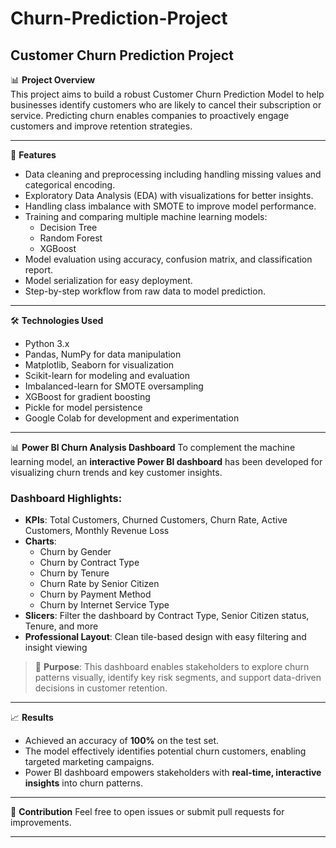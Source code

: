 # Churn-Prediction-Project

## Customer Churn Prediction Project

📊 **Project Overview**  
This project aims to build a robust Customer Churn Prediction Model to help businesses identify customers who are likely to cancel their subscription or service. Predicting churn enables companies to proactively engage customers and improve retention strategies.

---

🚀 **Features**
- Data cleaning and preprocessing including handling missing values and categorical encoding.
- Exploratory Data Analysis (EDA) with visualizations for better insights.
- Handling class imbalance with SMOTE to improve model performance.
- Training and comparing multiple machine learning models:
  - Decision Tree
  - Random Forest
  - XGBoost
- Model evaluation using accuracy, confusion matrix, and classification report.
- Model serialization for easy deployment.
- Step-by-step workflow from raw data to model prediction.

---

🛠️ **Technologies Used**
- Python 3.x
- Pandas, NumPy for data manipulation
- Matplotlib, Seaborn for visualization
- Scikit-learn for modeling and evaluation
- Imbalanced-learn for SMOTE oversampling
- XGBoost for gradient boosting
- Pickle for model persistence
- Google Colab for development and experimentation

---

📊 **Power BI Churn Analysis Dashboard**
To complement the machine learning model, an **interactive Power BI dashboard** has been developed for visualizing churn trends and key customer insights.

### Dashboard Highlights:
- **KPIs**: Total Customers, Churned Customers, Churn Rate, Active Customers, Monthly Revenue Loss
- **Charts**:
  - Churn by Gender
  - Churn by Contract Type
  - Churn by Tenure
  - Churn Rate by Senior Citizen
  - Churn by Payment Method
  - Churn by Internet Service Type
- **Slicers**: Filter the dashboard by Contract Type, Senior Citizen status, Tenure, and more
- **Professional Layout**: Clean tile-based design with easy filtering and insight viewing

> 📌 **Purpose**: This dashboard enables stakeholders to explore churn patterns visually, identify key risk segments, and support data-driven decisions in customer retention.

---

📈 **Results**
- Achieved an accuracy of **100%** on the test set.
- The model effectively identifies potential churn customers, enabling targeted marketing campaigns.
- Power BI dashboard empowers stakeholders with **real-time, interactive insights** into churn patterns.

---

🤝 **Contribution**
Feel free to open issues or submit pull requests for improvements.

---

